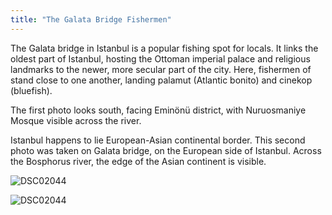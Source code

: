 ```yaml
---
title: "The Galata Bridge Fishermen"
---
```

The Galata bridge in Istanbul is a popular fishing spot for locals. It links the oldest part of Istanbul, hosting the Ottoman imperial palace and religious landmarks to the newer, more secular part of the city. Here, fishermen of stand close to one another, landing palamut (Atlantic bonito) and cinekop (bluefish).

The first photo looks south, facing Eminönü district, with Nuruosmaniye Mosque visible across the river.

Istanbul happens to lie European-Asian continental border. This second photo was taken on Galata bridge, on the European side of Istanbul. Across the Bosphorus river, the edge of the Asian continent is visible.

![DSC02044](/images/photography/istanbulfishermen/DSC02044.JPG)

![DSC02044](/images/photography/istanbulfishermen/DSC02186.JPG)